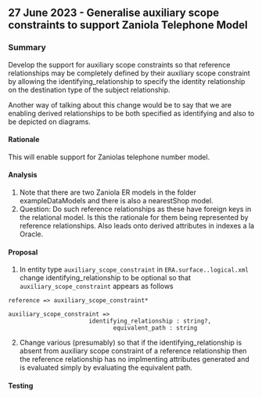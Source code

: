 

## 27 June 2023 - Generalise auxiliary scope constraints to support Zaniola Telephone Model 

### Summary
Develop the support for auxiliary scope constraints so that reference relationships may be completely 
defined by their auxiliary scope constraint by allowing the identifying_relationship to specify the identity relationship
on the destination type of the subject relationship.

Another way of talking about this change would be to say that we are enabling derived relationships to be both specified as identifying and also to be depicted on diagrams.

#### Rationale
This will enable support for Zaniolas telephone number model.

#### Analysis
1. Note that there are two Zaniola ER models in the folder exampleDataModels and there is also a nearestShop model.
2. Question: Do such reference relationships as these have foreign keys in the relational model. Is this the rationale for them being represented by reference relationships. Also leads onto derived attributes in indexes a la Oracle.

#### Proposal

1. In  entity type `auxiliary_scope_constraint` in `ERA.surface..logical.xml`
change identifying_relationship to be optional so that `auxiliary_scope_constraint` appears as follows
```
reference => auxiliary_scope_constraint*

auxiliary_scope_constraint => 
                       identifying_relationship : string?,
							  equivalent_path : string
```
 
2. Change various (presumably) so that if the identifying_relationship is absent from  auxiliary scope constraint of
a  reference relationship then the reference relationship has no implmenting attributes generated 
and is evaluated simply by evaluating the equivalent path.


#### Testing

